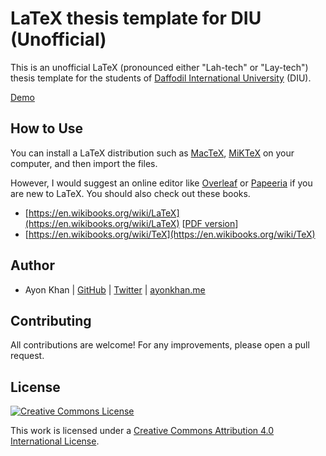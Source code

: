 # LaTeX thesis template for DIU (Unofficial)

This is an unofficial LaTeX (pronounced either "Lah-tech" or "Lay-tech") thesis template for the students of [Daffodil International University](https://daffodilvarsity.edu.bd/) (DIU).

[Demo](https://www.ayonkhan.me/files/doe-mmis-dcse-2020.pdf)

## How to Use

You can install a LaTeX distribution such as [MacTeX](http://www.tug.org/mactex/), [MiKTeX](https://miktex.org/) on your computer, and then import the files.

However, I would suggest an online editor like [Overleaf](https://www.overleaf.com/) or [Papeeria](https://www.papeeria.com/) if you are new to LaTeX. You should also check out these books.

- [https://en.wikibooks.org/wiki/LaTeX](https://en.wikibooks.org/wiki/LaTeX) [[PDF version](https://upload.wikimedia.org/wikipedia/commons/2/2d/LaTeX.pdf)]
- [https://en.wikibooks.org/wiki/TeX](https://en.wikibooks.org/wiki/TeX)

## Author

- Ayon Khan | [GitHub](https://github.com/ayonkhan) | [Twitter](https://twitter.com/ayonkhan) | [ayonkhan.me](https://www.ayonkhan.me)

## Contributing

All contributions are welcome! For any improvements, please open a pull request.

## License

[![Creative Commons License](https://i.creativecommons.org/l/by/4.0/80x15.png)](http://creativecommons.org/licenses/by/4.0/)

This work is licensed under a [Creative Commons Attribution 4.0 International License](https://creativecommons.org/licenses/by/4.0/).
